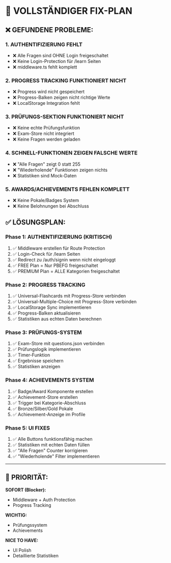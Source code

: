 # 🔧 VOLLSTÄNDIGER FIX-PLAN

## ❌ GEFUNDENE PROBLEME:

### 1. **AUTHENTIFIZIERUNG FEHLT**
- ❌ Alle Fragen sind OHNE Login freigeschaltet
- ❌ Keine Login-Protection für /learn Seiten
- ❌ middleware.ts fehlt komplett

### 2. **PROGRESS TRACKING FUNKTIONIERT NICHT**
- ❌ Progress wird nicht gespeichert
- ❌ Progress-Balken zeigen nicht richtige Werte
- ❌ LocalStorage Integration fehlt

### 3. **PRÜFUNGS-SEKTION FUNKTIONIERT NICHT**
- ❌ Keine echte Prüfungsfunktion
- ❌ Exam-Store nicht integriert
- ❌ Keine Fragen werden geladen

### 4. **SCHNELL-FUNKTIONEN ZEIGEN FALSCHE WERTE**
- ❌ "Alle Fragen" zeigt 0 statt 255
- ❌ "Wiederholende" Funktionen zeigen nichts
- ❌ Statistiken sind Mock-Daten

### 5. **AWARDS/ACHIEVEMENTS FEHLEN KOMPLETT**
- ❌ Keine Pokale/Badges System
- ❌ Keine Belohnungen bei Abschluss

## ✅ LÖSUNGSPLAN:

### Phase 1: AUTHENTIFIZIERUNG (KRITISCH)
1. ✅ Middleware erstellen für Route Protection
2. ✅ Login-Check für /learn Seiten
3. ✅ Redirect zu /auth/signin wenn nicht eingeloggt
4. ✅ FREE Plan = Nur PBEFG freigeschaltet
5. ✅ PREMIUM Plan = ALLE Kategorien freigeschaltet

### Phase 2: PROGRESS TRACKING
1. ✅ Universal-Flashcards mit Progress-Store verbinden
2. ✅ Universal-Multiple-Choice mit Progress-Store verbinden
3. ✅ LocalStorage Sync implementieren
4. ✅ Progress-Balken aktualisieren
5. ✅ Statistiken aus echten Daten berechnen

### Phase 3: PRÜFUNGS-SYSTEM
1. ✅ Exam-Store mit questions.json verbinden
2. ✅ Prüfungslogik implementieren
3. ✅ Timer-Funktion
4. ✅ Ergebnisse speichern
5. ✅ Statistiken anzeigen

### Phase 4: ACHIEVEMENTS SYSTEM
1. ✅ Badge/Award Komponente erstellen
2. ✅ Achievement-Store erstellen
3. ✅ Trigger bei Kategorie-Abschluss
4. ✅ Bronze/Silber/Gold Pokale
5. ✅ Achievement-Anzeige im Profile

### Phase 5: UI FIXES
1. ✅ Alle Buttons funktionsfähig machen
2. ✅ Statistiken mit echten Daten füllen
3. ✅ "Alle Fragen" Counter korrigieren
4. ✅ "Wiederholende" Filter implementieren

---

## 🎯 PRIORITÄT:

**SOFORT (Blocker):**
- Middleware + Auth Protection
- Progress Tracking

**WICHTIG:**
- Prüfungssystem
- Achievements

**NICE TO HAVE:**
- UI Polish
- Detaillierte Statistiken
